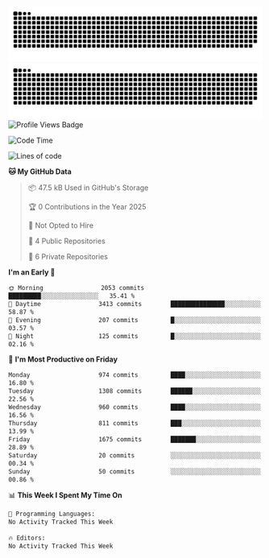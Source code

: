 <img src="https://github.com/nielsbaggerman/nielsbaggerman/blob/output/github-contribution-grid-snake.svg#gh-light-mode-only" alt="GitHub Snake Light">
<img src="https://github.com/nielsbaggerman/nielsbaggerman/blob/output/github-contribution-grid-snake-dark.svg#gh-dark-mode-only" alt="GitHub Snake Dark">
<img src="https://komarev.com/ghpvc/?username=nielsbaggerman&amp;label=Profile+Views" alt="Profile Views Badge" />

<!--START_SECTION:waka-->
![Code Time](http://img.shields.io/badge/Code%20Time-2%2C242%20hrs%2043%20mins-blue)

![Lines of code](https://img.shields.io/badge/From%20Hello%20World%20I%27ve%20Written-7.8%20million%20lines%20of%20code-blue)

**🐱 My GitHub Data** 

> 📦 47.5 kB Used in GitHub's Storage 
 > 
> 🏆 0 Contributions in the Year 2025
 > 
> 🚫 Not Opted to Hire
 > 
> 📜 4 Public Repositories 
 > 
> 🔑 6 Private Repositories 
 > 
**I'm an Early 🐤** 

```text
🌞 Morning                2053 commits        █████████░░░░░░░░░░░░░░░░   35.41 % 
🌆 Daytime                3413 commits        ███████████████░░░░░░░░░░   58.87 % 
🌃 Evening                207 commits         █░░░░░░░░░░░░░░░░░░░░░░░░   03.57 % 
🌙 Night                  125 commits         █░░░░░░░░░░░░░░░░░░░░░░░░   02.16 % 
```
📅 **I'm Most Productive on Friday** 

```text
Monday                   974 commits         ████░░░░░░░░░░░░░░░░░░░░░   16.80 % 
Tuesday                  1308 commits        ██████░░░░░░░░░░░░░░░░░░░   22.56 % 
Wednesday                960 commits         ████░░░░░░░░░░░░░░░░░░░░░   16.56 % 
Thursday                 811 commits         ███░░░░░░░░░░░░░░░░░░░░░░   13.99 % 
Friday                   1675 commits        ███████░░░░░░░░░░░░░░░░░░   28.89 % 
Saturday                 20 commits          ░░░░░░░░░░░░░░░░░░░░░░░░░   00.34 % 
Sunday                   50 commits          ░░░░░░░░░░░░░░░░░░░░░░░░░   00.86 % 
```


📊 **This Week I Spent My Time On** 

```text
💬 Programming Languages: 
No Activity Tracked This Week

🔥 Editors: 
No Activity Tracked This Week
```


<!--END_SECTION:waka-->
